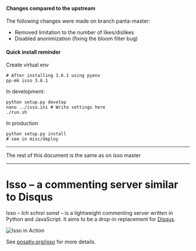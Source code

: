 #### Changes compared to the upstream

The following changes were made on branch panta-master:

- Removed limitation to the number of likes/dislikes
- Disabled anonimization (fixing the bloom filter bug)

#### Quick install reminder

Create virtual env
```
# After installing 3.6.1 using pyenv
pp-mk isso 3.6.1
```

In development:
```
python setup.py develop
nano ../isso.ini # Write settings here
./run.sh
```

In production
```
python setup.py install
# see in misc/deploy
```

--------------------------

The rest of this document is the same as on isso master

--------------------------

Isso – a commenting server similar to Disqus
============================================

Isso – *Ich schrei sonst* – is a lightweight commenting server written in
Python and JavaScript. It aims to be a drop-in replacement for
[Disqus](http://disqus.com).

![Isso in Action](http://posativ.org/~tmp/isso-sample.png)

See [posativ.org/isso](http://posativ.org/isso/) for more details.
